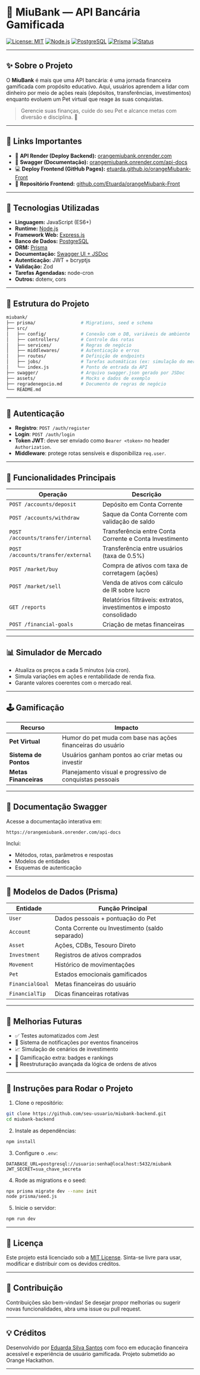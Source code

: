 # 🐾 MiuBank — API Bancária Gamificada

[![License: MIT](https://img.shields.io/badge/license-MIT-blue.svg)](./LICENSE)
[![Node.js](https://img.shields.io/badge/Node.js-18.x-green)](https://nodejs.org/)
[![PostgreSQL](https://img.shields.io/badge/PostgreSQL-Database-blue)](https://www.postgresql.org/)
[![Prisma](https://img.shields.io/badge/Prisma-ORM-lightgrey)](https://www.prisma.io/)
[![Status](https://img.shields.io/badge/status-em%20desenvolvimento-orange)](#)

---

## ✨ Sobre o Projeto

O **MiuBank** é mais que uma API bancária: é uma jornada financeira gamificada com propósito educativo. Aqui, usuários aprendem a lidar com dinheiro por meio de ações reais (depósitos, transferências, investimentos) enquanto evoluem um Pet virtual que reage às suas conquistas.

> Gerencie suas finanças, cuide do seu Pet e alcance metas com diversão e disciplina. 🎯

---

## 🔗 Links Importantes

* 🔄 **API Render (Deploy Backend):** [orangemiubank.onrender.com](https://orangemiubank.onrender.com)
* 📄 **Swagger (Documentação):** [orangemiubank.onrender.com/api-docs](https://orangemiubank.onrender.com/api-docs)
* 💻 **Deploy Frontend (GitHub Pages):** [etuarda.github.io/orangeMiubank-Front](https://etuarda.github.io/orangeMiubank-Front/)
* 📁 **Repositório Frontend:** [github.com/Etuarda/orangeMiubank-Front](https://github.com/Etuarda/orangeMiubank-Front)

---

## 🧠 Tecnologias Utilizadas

* **Linguagem:** JavaScript (ES6+)
* **Runtime:** [Node.js](https://nodejs.org/)
* **Framework Web:** [Express.js](https://expressjs.com/)
* **Banco de Dados:** [PostgreSQL](https://www.postgresql.org/)
* **ORM:** [Prisma](https://www.prisma.io/)
* **Documentação:** [Swagger UI + JSDoc](https://swagger.io/)
* **Autenticação:** JWT + bcryptjs
* **Validação:** Zod
* **Tarefas Agendadas:** node-cron
* **Outros:** dotenv, cors

---

## 📁 Estrutura do Projeto

```bash
miubank/
├── prisma/                 # Migrations, seed e schema
├── src/
│   ├── config/             # Conexão com o DB, variáveis de ambiente
│   ├── controllers/        # Controle das rotas
│   ├── services/           # Regras de negócio
│   ├── middlewares/        # Autenticação e erros
│   ├── routes/             # Definição de endpoints
│   ├── jobs/               # Tarefas automáticas (ex: simulação do mercado)
│   └── index.js            # Ponto de entrada da API
├── swagger/                # Arquivo swagger.json gerado por JSDoc
├── assets/                 # Mocks e dados de exemplo
├── regradenegocio.md       # Documento de regras de negócio
└── README.md
```

---

## 🔐 Autenticação

* **Registro**: `POST /auth/register`
* **Login**: `POST /auth/login`
* **Token JWT**: deve ser enviado como `Bearer <token>` no header `Authorization`.
* **Middleware**: protege rotas sensíveis e disponibiliza `req.user`.

---

## 💸 Funcionalidades Principais

| Operação                           | Descrição                                                            |
| ---------------------------------- | -------------------------------------------------------------------- |
| `POST /accounts/deposit`           | Depósito em Conta Corrente                                           |
| `POST /accounts/withdraw`          | Saque da Conta Corrente com validação de saldo                       |
| `POST /accounts/transfer/internal` | Transferência entre Conta Corrente e Conta Investimento              |
| `POST /accounts/transfer/external` | Transferência entre usuários (taxa de 0.5%)                          |
| `POST /market/buy`                 | Compra de ativos com taxa de corretagem (ações)                      |
| `POST /market/sell`                | Venda de ativos com cálculo de IR sobre lucro                        |
| `GET /reports`                     | Relatórios filtráveis: extratos, investimentos e imposto consolidado |
| `POST /financial-goals`            | Criação de metas financeiras                                         |

---

## 📊 Simulador de Mercado

* Atualiza os preços a cada 5 minutos (via cron).
* Simula variações em ações e rentabilidade de renda fixa.
* Garante valores coerentes com o mercado real.

---

## 🕹️ Gamificação

| Recurso               | Impacto                                                     |
| --------------------- | ----------------------------------------------------------- |
| **Pet Virtual**       | Humor do pet muda com base nas ações financeiras do usuário |
| **Sistema de Pontos** | Usuários ganham pontos ao criar metas ou investir           |
| **Metas Financeiras** | Planejamento visual e progressivo de conquistas pessoais    |

---

## 📖 Documentação Swagger

Acesse a documentação interativa em:

```
https://orangemiubank.onrender.com/api-docs
```

Inclui:

* Métodos, rotas, parâmetros e respostas
* Modelos de entidades
* Esquemas de autenticação

---

## 📐 Modelos de Dados (Prisma)

| Entidade        | Função Principal                                |
| --------------- | ----------------------------------------------- |
| `User`          | Dados pessoais + pontuação do Pet               |
| `Account`       | Conta Corrente ou Investimento (saldo separado) |
| `Asset`         | Ações, CDBs, Tesouro Direto                     |
| `Investment`    | Registros de ativos comprados                   |
| `Movement`      | Histórico de movimentações                      |
| `Pet`           | Estados emocionais gamificados                  |
| `FinancialGoal` | Metas financeiras do usuário                    |
| `FinancialTip`  | Dicas financeiras rotativas                     |

---

## 🚧 Melhorias Futuras

* ✅ Testes automatizados com Jest
* 📣 Sistema de notificações por eventos financeiros
* 📈 Simulação de cenários de investimento
* 🏅 Gamificação extra: badges e rankings
* 🧾 Reestruturação avançada da lógica de ordens de ativos

---

## 🚀 Instruções para Rodar o Projeto

1. Clone o repositório:

```bash
git clone https://github.com/seu-usuario/miubank-backend.git
cd miubank-backend
```

2. Instale as dependências:

```bash
npm install
```

3. Configure o `.env`:

```env
DATABASE_URL=postgresql://usuario:senha@localhost:5432/miubank
JWT_SECRET=sua_chave_secreta
```

4. Rode as migrations e o seed:

```bash
npx prisma migrate dev --name init
node prisma/seed.js
```

5. Inicie o servidor:

```bash
npm run dev
```

---

## 📝 Licença

Este projeto está licenciado sob a [MIT License](./LICENSE).
Sinta-se livre para usar, modificar e distribuir com os devidos créditos.

---

## 🤝 Contribuição

Contribuições são bem-vindas!
Se desejar propor melhorias ou sugerir novas funcionalidades, abra uma issue ou pull request.

---

## 💡 Créditos

Desenvolvido por [Eduarda Silva Santos](https://www.linkedin.com/in/itseduarda) com foco em educação financeira acessível e experiência de usuário gamificada.
Projeto submetido ao Orange Hackathon.

---
